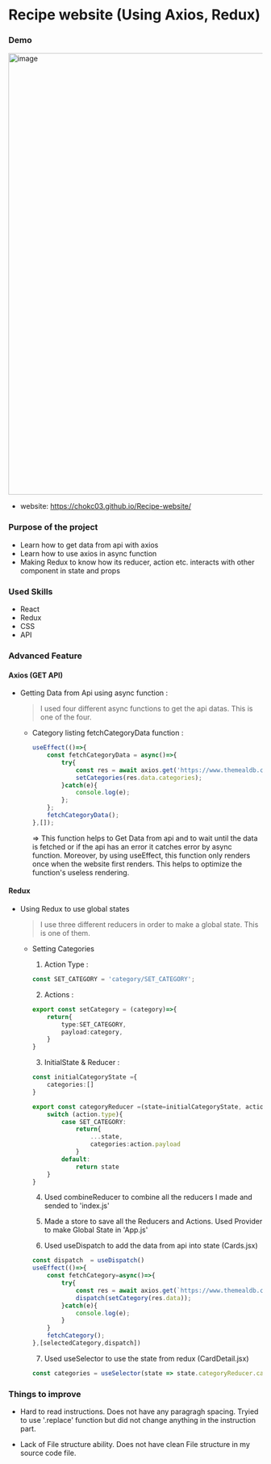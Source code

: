 # Recipe website (Using Axios, Redux)

### Demo

<img width="875" alt="image" src="https://user-images.githubusercontent.com/86751419/149062440-e89a4404-a2d6-48f1-85e9-d79968e81e01.png">

- website: https://chokc03.github.io/Recipe-website/

### Purpose of the project

- Learn how to get data from api with axios
- Learn how to use axios in async function
- Making Redux to know how its reducer, action etc. interacts with other component in state and props

### Used Skills

- React
- Redux
- CSS
- API

### Advanced Feature
#### Axios (GET API)

- Getting Data from Api using async function : 
    > I used four different async functions to get the api datas. This is one of the four.
    - Category listing 
        fetchCategoryData function  : 
        ```ts
        useEffect(()=>{
            const fetchCategoryData = async()=>{
                try{
                    const res = await axios.get('https://www.themealdb.com/api/json/v1/1/categories.php');
                    setCategories(res.data.categories);
                }catch(e){
                    console.log(e);
                };
            };
            fetchCategoryData();
       },[]);
        ```
        => This function helps to Get Data from api and to wait until the data is fetched or if the api has an error it catches error by async function. Moreover, by using useEffect, this function only renders once when the website first renders. This helps to optimize the function's useless rendering.

#### Redux

- Using Redux to use global states
    > I use three different reducers in order to make a global state. This is one of them.
    - Setting Categories
        1. Action Type : 
        ```ts
        const SET_CATEGORY = 'category/SET_CATEGORY';
        ```

        2. Actions : 
        ```ts
        export const setCategory = (category)=>{
            return{
                type:SET_CATEGORY,
                payload:category,
            }
        }
        ```

        3. InitialState & Reducer : 
        ```ts
        const initialCategoryState ={
            categories:[]
        }

        export const categoryReducer =(state=initialCategoryState, action)=>{
            switch (action.type){
                case SET_CATEGORY:
                    return{
                        ...state,
                        categories:action.payload
                    }
                default:
                    return state
            }
        }
        ```
        4. Used combineReducer to combine all the reducers I made and sended to 'index.js'

        5. Made a store to save all the Reducers and Actions. Used Provider to make Global State in 'App.js'

        6. Used useDispatch to add the data from api into state (Cards.jsx)
        ```ts
        const dispatch  = useDispatch()
        useEffect(()=>{
            const fetchCategory=async()=>{
                try{
                    const res = await axios.get(`https://www.themealdb.com/api/json/v1/1/filter.php?c=${selectedCategory}`)
                    dispatch(setCategory(res.data));
                }catch(e){
                    console.log(e);
                }
            }
            fetchCategory();   
        },[selectedCategory,dispatch])
        ```

        7. Used useSelector to use the state from redux (CardDetail.jsx)
        ```ts
        const categories = useSelector(state => state.categoryReducer.categories.meals);
        ```

### Things to improve

- Hard to read instructions. Does not have any paragragh spacing. Tryied to use '.replace' function but did not change anything in the instruction part.

- Lack of File structure ability. Does not have clean File structure in my source code file. 


